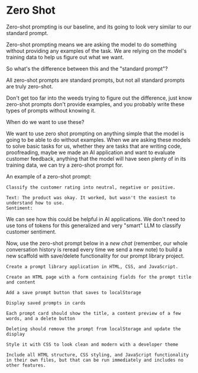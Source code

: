 # Zero Shot

Zero-shot prompting is our baseline, and its going to look very similar to our standard prompt.

Zero-shot prompting means we are asking the model to do something without providing any examples of the task. We are relying on the model's training data to help us figure out what we want.

So what's the difference between this and the "standard prompt"?

All zero-shot prompts are standard prompts, but not all standard prompts are truly zero-shot. 

Don't get too far into the weeds trying to figure out the difference, just know zero-shot prompts don't provide examples, and you probably write these types of prompts without knowing it.

When do we want to use these?

We want to use zero shot prompting on anything simple that the model is going to be able to do without examples. When we are asking these models to solve basic tasks for us, whether they are tasks that are writing code, proofreading, maybe we made an AI application and want to evaluate customer feedback, anything that the model will have seen plenty of in its training data, we can try a zero-shot prompt for.

An example of a zero-shot prompt:
```
Classify the customer rating into neutral, negative or positive.

Text: The product was okay. It worked, but wasn't the easiest to understand how to use.
Sentiment:
```

We can see how this could be helpful in AI applications. We don't need to use tons of tokens for this generalized and very "smart" LLM to classify customer sentiment.

Now, use the zero-shot prompt below in a *new chat* (remember, our whole conversation history is reread every time we send a new note) to build a new scaffold with save/delete functionality for our prompt library project.

```
Create a prompt library application in HTML, CSS, and JavaScript.

Create an HTML page with a form containing fields for the prompt title and content

Add a save prompt button that saves to localStorage

Display saved prompts in cards

Each prompt card should show the title, a content preview of a few words, and a delete button

Deleting should remove the prompt from localStorage and update the display

Style it with CSS to look clean and modern with a developer theme

Include all HTML structure, CSS styling, and JavaScript functionality in their own files, but that can be run immediately and includes no other features.
```
